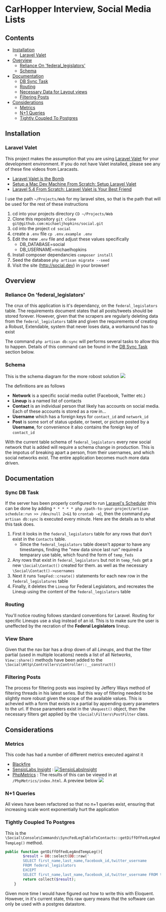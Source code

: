 # CarHopper Interview, Social Media Lists

## Contents
- [Installation](#Installation)
    - [Laravel Valet](#valet)
- [Overview](#Overview)
   - [Reliance On 'federal_legislators'](#Reliance)
   - [Schema](#Schema)
- [Documentation](#Documentation)
   - [DB Sync Task](#DBSyncTask)
   - [Routing](#Routing)
   - [Necessary Data for Layout views](#viewshare)
   - [Filtering Posts](#FilteringPosts)
- [Considerations](#Considerations)
   - [Metrics](#Metrics)
   - [N+1 Queries](#N1Queries)
   - [Tightly Coupled To Postgres](#Coupling)

<a name="Installation"></a>
## Installation
<a name="Valet"></a>
### Laravel Valet

This project makes the assumption that you are using [Laravel Valet](https://laravel.com/docs/5.4/valet) for your development environment. If you do not have Valet installed, please see any of these fine videos from Laracasts.

- [Laravel Valet is the Bomb](https://laracasts.com/lessons/laravel-valet-is-the-bomb)
- [Setup a Mac Dev Machine From Scratch: Setup Laravel Valet](https://laracasts.com/series/setup-a-mac-dev-machine-from-scratch/episodes/10)
- [Laravel 5.4 From Scratch: Laravel Valet is Your Best Friend](https://laracasts.com/series/laravel-from-scratch-2017/episodes/3)


I use the path `~/Projects/Web` for my laravel sites, so that is the path that will be used for the rest of these instructions

1. cd into your projects directory `CD ~/Projects/Web`
2. Clone this repository `git clone git@github.com:michaeljhopkins/social.git`
3. cd into the project `cd social`
4. create a `.env` file `cp .env.example .env`
5. Edit the new `.env` file and adjust these values specifically
   - DB_DATABASE=social
   - DB_USERNAME=michaelhopkins
6. Install composer dependancies `composer install`
7. Seed the database `php artisan migrate --seed`
8. Visit the site (http://social.dev) in your browser!


<a name="Overview"></a>
## Overview
<a name="Reliance"></a>
### Reliance On 'federal_legislators'

The crux of this application is it's dependancy, on the `federal_legislators` table. The requirements document states that all posts/tweets should be stored forever. However, given that the scrapers are regularly deleting data from the `federal_legislators` table and given the requirements of creating a Robust, Extendable, system that never loses data, a workaround has to exist

The command `php artisan db:sync` will performs several tasks to allow this to happen. Details of this command can be found in the [DB Sync Task](#DBSyncTask) section below.

<a name="Schema"></a>
### Schema

This is the schema diagram for the more robost solution
![](http://i.imgur.com/ybtnHSm.png
)

The definitions are as follows
- **Network** is a specific social media outlet (Facebook, Twitter etc.)
- **Lineup** is a named list of contacts
- **Contact** is an individual person that likely has accounts on social media. Each of these accounts is stored as a row in...
- **Username** which has a foreign keys for `contact_id` and `network_id`
- **Post** is some sort of status update, or tweet, or picture posted by a **Username**, for convenience it also contains the foreign key of `contact_id`

With the current table schema of `federal_legislators` every new social network that is added will require a schema change in production. This is the impotus of breaking apart a person, from their usernames, and which social networks exist. The entire application becomes much more data driven.

<a name="Documentation"></a>
## Documentation

<a name="DBSyncTask"></a>
### Sync DB Task

If the server has been properly configured to run [Laravel's Scheduler](https://laravel.com/docs/5.4/scheduling) (this can be done by adding `* * * * * php /path-to-your-project/artisan schedule:run >> /dev/null 2>&1` to `crontab -e`), then the command `php artisan db:sync` is executed every minute. Here are the details as to what this task does.

1. First it looks in the `federal_legislators` table for any rows that don't exist in the `Contacts` table.
   - Since the `federal_legislators` table doesn't appear to have any timestamps, finding the "new data since last run" required a temparary use table, which found the form of `temp_feds`
2. Any rows that exist in `federal_legislators` but not in `temp_feds` get a new `\Social\Contact()` created for them. as well as the necessary `\Social\Contact()->usernames`
3. Next it runs `TempFed::create()` statements for each new row in the `federal_legislatures` table
4. Finally, it deletes the `Lineup` for Federal Legislators, and recreates the Lineup using the content of the `federal_legislators` table

<a name="Routing"></a>
### Routing

You'll notice routing follows standard conventions for Laravel. Routing for specific Lineups use a slug instead of an id. This is to make sure the user is uneffected by the recration of the **Federal Legislators** lineup.

<a name="viewshare"></a>
### View Share
Given that the nav bar has a drop down of all *Lineups*, and that the filter partial (used in multiple locations) needs a list of all *Networks*, `View::share()` methods have been added to the `\Social\Http\Controllers\Controller::__construct()`

<a name="FilteringPosts"></a>
### Filtering Posts

The process for filtering posts was inspired by Jeffery Ways method of filtering threads in his latest series. But this way of filtering needed to be slightly more robust given the scope of the available values. This is achevied with a form that exists in a partial by appending query parameters to the url. If those parameters exist in the `\Request()` object, then the necessary filters get applied by the `\Social\Filters\PostFilter` class.

<a name="Considerations"></a>
## Considerations

<a name="Metrics"></a>
### Metrics

This code has had a number of different metrics executed against it
- [Blackfire](https://blackfire.io/profiles/5d2d48af-f4ad-4f44-bb37-fbce0d0db360/graph)
- [SensioLabs Insight](https://insight.sensiolabs.com/projects/e64ccbab-447a-4ed0-8506-9eae666ce0bf) : [![SensioLabsInsight](https://insight.sensiolabs.com/projects/e64ccbab-447a-4ed0-8506-9eae666ce0bf/small.png)](https://insight.sensiolabs.com/projects/e64ccbab-447a-4ed0-8506-9eae666ce0bf)
- [PhpMetrics](http://www.phpmetrics.org/) : The results of this can be viewed in at `/PhpMetrics/index.html`. A preview below
![](http://i.imgur.com/RIj2Wc9.png)


<a name="N1Queries"></a>
### N+1 Queries
All views have been refactored so that no n+1 queries exist, ensuring that increasing scale wont exponentially hurt the application

<a name="Coupling"></a>
### Tightly Coupled To Postgres
This is the `\Social\Console\Commands\SyncFedLegTableToContacts::getDiffOfFedLegAndTempLeg()` method.
```php
public function getDiffOfFedLegAndTempLeg(){
        $result = DB::select(DB::raw('
        SELECT first_name,last_name,facebook_id,twitter_username 
        FROM federal_legislators 
        EXCEPT 
        SELECT first_name,last_name,facebook_id,twitter_username FROM temp_feds'));
        return collect($result);
    }
```
Given more time I would have figured out how to write this with Eloquent. However, in it's current state, this raw query means that the software can only be used with a postgres datastore.

